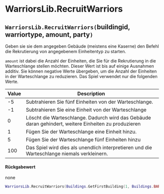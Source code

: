 # WarriorsLib.RecruitWarriors

## `WarriorsLib.RecruitWarriors(`buildingid, warriortype, amount, party`)`

Geben sie sie dem angegeben Gebäude (meistens eine Kaserne) den Befehl die Rekrutierung von angegebenem Einheitentyp zu starten.&#x20;



`amount` ist dabei die Anzahl der Einheiten, die Sie für die Rekrutierung in die Warteschlange stellen möchten. Dieser Wert ist bis auf einige Ausnahmen additiv. Sie können negative Werte übergeben, um die Anzahl der Einheiten in der Warteschlange zu reduzieren. Das Spiel verwendet nur die folgenden Werte.

| Value | Description                                                                                          |
| ----- | ---------------------------------------------------------------------------------------------------- |
| -5    | Subtrahieren Sie fünf Einheiten von der Warteschlange.                                               |
| -1    | Subtrahieren Sie eine Einheit von der Warteschlange                                                  |
| 0     | Löscht die Warteschlange. Dadurch wird das Gebäude daran gehindert, weitere Einheiten zu produzieren |
| 1     | Fügen Sie der Warteschlange eine Einheit hinzu.                                                      |
| 5     | Fügen Sie der Warteschlange fünf Einheiten hinzu                                                     |
| 100   | Das Spiel wird dies als unendlich interpretieren und die Warteschlange niemals verkleinern.          |

#### Rückgabewert

none

```lua
WarriorsLib.RecruitWarriors(Buildings.GetFirstBuilding(1, Buildings.BARRACKS), Settlers.BOWMAN_03, 5, 1)
```
